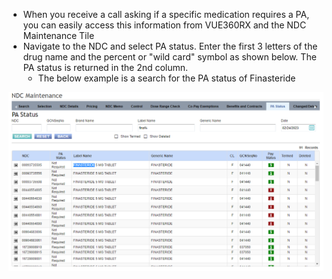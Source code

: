 - When you receive a call asking if a specific medication requires a PA, you can easily access this information from VUE360RX and the NDC Maintenance Tile 
- Navigate to the NDC and select PA status. Enter the first 3 letters of the drug name and the percent or "wild card" symbol as shown below. The PA status is returned in the 2nd column.  
  - The below example is a search for the PA status of Finasteride  

![](https://github.com/gainwell-ohio/spbm/blob/Tech-OneNote/docs/Clinical%20and%20Technical%20Reference%20Guide/FAQ/NDC%20Maintenance.png)
